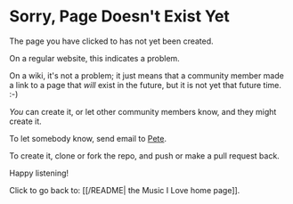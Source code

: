 <!-- This page is a special page for the website version. It is not a regular wiki page. -->
<!-- If you can see this notice, it is okay to ignore this page. Or, if you want to change the 404 message on the website version, go ahead and edit this page. -->
# Sorry, Page Doesn't Exist Yet

The page you have clicked to has not yet been created.

On a regular website, this indicates a problem.

On a wiki, it's not a problem; it just means that a community member made a link to a page that _will_ exist in the future, but it is not yet that future time. :-)

_You_ can create it, or let other community members know, and they might create it.

To let somebody know, send email to [Pete](mailto:kaminski@istori.com).

To create it, clone or fork the repo, and push or make a pull request back.

Happy listening!

Click to go back to: [[/README| the Music I Love home page]].
